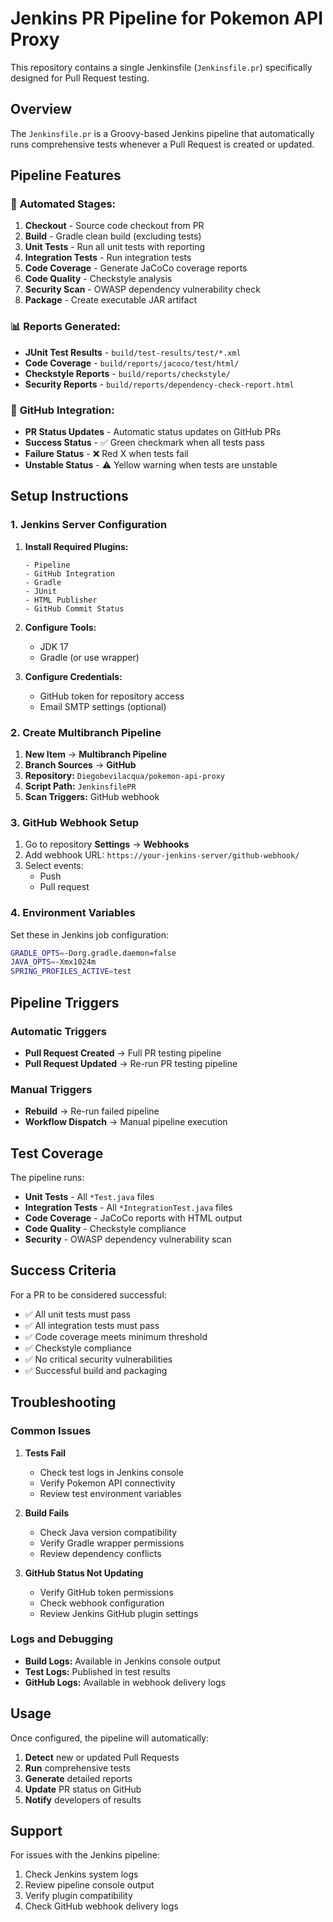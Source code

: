 # Jenkins PR Pipeline for Pokemon API Proxy

This repository contains a single Jenkinsfile (`Jenkinsfile.pr`) specifically designed for Pull Request testing.

<!-- Last updated: 2025-10-25 -->

## Overview

The `Jenkinsfile.pr` is a Groovy-based Jenkins pipeline that automatically runs comprehensive tests whenever a Pull Request is created or updated.

## Pipeline Features

### 🔄 **Automated Stages:**

1. **Checkout** - Source code checkout from PR
2. **Build** - Gradle clean build (excluding tests)
3. **Unit Tests** - Run all unit tests with reporting
4. **Integration Tests** - Run integration tests
5. **Code Coverage** - Generate JaCoCo coverage reports
6. **Code Quality** - Checkstyle analysis
7. **Security Scan** - OWASP dependency vulnerability check
8. **Package** - Create executable JAR artifact

### 📊 **Reports Generated:**

- **JUnit Test Results** - `build/test-results/test/*.xml`
- **Code Coverage** - `build/reports/jacoco/test/html/`
- **Checkstyle Reports** - `build/reports/checkstyle/`
- **Security Reports** - `build/reports/dependency-check-report.html`

### 🔔 **GitHub Integration:**

- **PR Status Updates** - Automatic status updates on GitHub PRs
- **Success Status** - ✅ Green checkmark when all tests pass
- **Failure Status** - ❌ Red X when tests fail
- **Unstable Status** - ⚠️ Yellow warning when tests are unstable

## Setup Instructions

### 1. Jenkins Server Configuration

1. **Install Required Plugins:**
   ```
   - Pipeline
   - GitHub Integration
   - Gradle
   - JUnit
   - HTML Publisher
   - GitHub Commit Status
   ```

2. **Configure Tools:**
   - JDK 17
   - Gradle (or use wrapper)

3. **Configure Credentials:**
   - GitHub token for repository access
   - Email SMTP settings (optional)

### 2. Create Multibranch Pipeline

1. **New Item** → **Multibranch Pipeline**
2. **Branch Sources** → **GitHub**
3. **Repository:** `Diegobevilacqua/pokemon-api-proxy`
4. **Script Path:** `JenkinsfilePR`
5. **Scan Triggers:** GitHub webhook

### 3. GitHub Webhook Setup

1. Go to repository **Settings** → **Webhooks**
2. Add webhook URL: `https://your-jenkins-server/github-webhook/`
3. Select events:
   - Push
   - Pull request

### 4. Environment Variables

Set these in Jenkins job configuration:

```bash
GRADLE_OPTS=-Dorg.gradle.daemon=false
JAVA_OPTS=-Xmx1024m
SPRING_PROFILES_ACTIVE=test
```

## Pipeline Triggers

### Automatic Triggers
- **Pull Request Created** → Full PR testing pipeline
- **Pull Request Updated** → Re-run PR testing pipeline

### Manual Triggers
- **Rebuild** → Re-run failed pipeline
- **Workflow Dispatch** → Manual pipeline execution

## Test Coverage

The pipeline runs:
- **Unit Tests** - All `*Test.java` files
- **Integration Tests** - All `*IntegrationTest.java` files
- **Code Coverage** - JaCoCo reports with HTML output
- **Code Quality** - Checkstyle compliance
- **Security** - OWASP dependency vulnerability scan

## Success Criteria

For a PR to be considered successful:
- ✅ All unit tests must pass
- ✅ All integration tests must pass
- ✅ Code coverage meets minimum threshold
- ✅ Checkstyle compliance
- ✅ No critical security vulnerabilities
- ✅ Successful build and packaging

## Troubleshooting

### Common Issues

1. **Tests Fail**
   - Check test logs in Jenkins console
   - Verify Pokemon API connectivity
   - Review test environment variables

2. **Build Fails**
   - Check Java version compatibility
   - Verify Gradle wrapper permissions
   - Review dependency conflicts

3. **GitHub Status Not Updating**
   - Verify GitHub token permissions
   - Check webhook configuration
   - Review Jenkins GitHub plugin settings

### Logs and Debugging

- **Build Logs:** Available in Jenkins console output
- **Test Logs:** Published in test results
- **GitHub Logs:** Available in webhook delivery logs

## Usage

Once configured, the pipeline will automatically:

1. **Detect** new or updated Pull Requests
2. **Run** comprehensive tests
3. **Generate** detailed reports
4. **Update** PR status on GitHub
5. **Notify** developers of results

## Support

For issues with the Jenkins pipeline:
1. Check Jenkins system logs
2. Review pipeline console output
3. Verify plugin compatibility
4. Check GitHub webhook delivery logs
